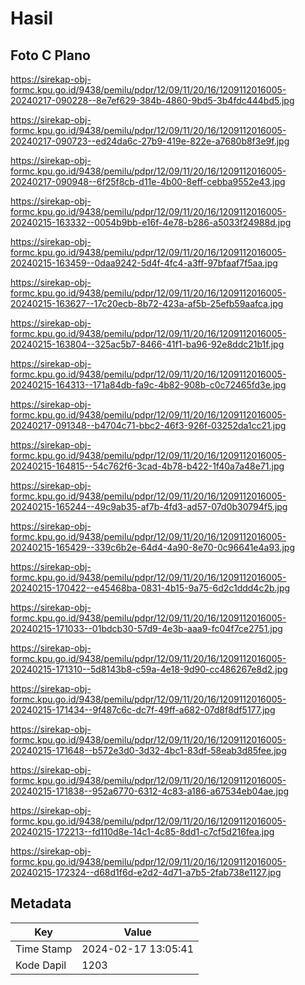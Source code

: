 # Hasil

## Foto C Plano

https://sirekap-obj-formc.kpu.go.id/9438/pemilu/pdpr/12/09/11/20/16/1209112016005-20240217-090228--8e7ef629-384b-4860-9bd5-3b4fdc444bd5.jpg

https://sirekap-obj-formc.kpu.go.id/9438/pemilu/pdpr/12/09/11/20/16/1209112016005-20240217-090723--ed24da6c-27b9-419e-822e-a7680b8f3e9f.jpg

https://sirekap-obj-formc.kpu.go.id/9438/pemilu/pdpr/12/09/11/20/16/1209112016005-20240217-090948--6f25f8cb-d11e-4b00-8eff-cebba9552e43.jpg

https://sirekap-obj-formc.kpu.go.id/9438/pemilu/pdpr/12/09/11/20/16/1209112016005-20240215-163332--0054b9bb-e16f-4e78-b286-a5033f24988d.jpg

https://sirekap-obj-formc.kpu.go.id/9438/pemilu/pdpr/12/09/11/20/16/1209112016005-20240215-163459--0daa9242-5d4f-4fc4-a3ff-97bfaaf7f5aa.jpg

https://sirekap-obj-formc.kpu.go.id/9438/pemilu/pdpr/12/09/11/20/16/1209112016005-20240215-163627--17c20ecb-8b72-423a-af5b-25efb59aafca.jpg

https://sirekap-obj-formc.kpu.go.id/9438/pemilu/pdpr/12/09/11/20/16/1209112016005-20240215-163804--325ac5b7-8466-41f1-ba96-92e8ddc21b1f.jpg

https://sirekap-obj-formc.kpu.go.id/9438/pemilu/pdpr/12/09/11/20/16/1209112016005-20240215-164313--171a84db-fa9c-4b82-908b-c0c72465fd3e.jpg

https://sirekap-obj-formc.kpu.go.id/9438/pemilu/pdpr/12/09/11/20/16/1209112016005-20240217-091348--b4704c71-bbc2-46f3-926f-03252da1cc21.jpg

https://sirekap-obj-formc.kpu.go.id/9438/pemilu/pdpr/12/09/11/20/16/1209112016005-20240215-164815--54c762f6-3cad-4b78-b422-1f40a7a48e71.jpg

https://sirekap-obj-formc.kpu.go.id/9438/pemilu/pdpr/12/09/11/20/16/1209112016005-20240215-165244--49c9ab35-af7b-4fd3-ad57-07d0b30794f5.jpg

https://sirekap-obj-formc.kpu.go.id/9438/pemilu/pdpr/12/09/11/20/16/1209112016005-20240215-165429--339c6b2e-64d4-4a90-8e70-0c96641e4a93.jpg

https://sirekap-obj-formc.kpu.go.id/9438/pemilu/pdpr/12/09/11/20/16/1209112016005-20240215-170422--e45468ba-0831-4b15-9a75-6d2c1ddd4c2b.jpg

https://sirekap-obj-formc.kpu.go.id/9438/pemilu/pdpr/12/09/11/20/16/1209112016005-20240215-171033--01bdcb30-57d9-4e3b-aaa9-fc04f7ce2751.jpg

https://sirekap-obj-formc.kpu.go.id/9438/pemilu/pdpr/12/09/11/20/16/1209112016005-20240215-171310--5d8143b8-c59a-4e18-9d90-cc486267e8d2.jpg

https://sirekap-obj-formc.kpu.go.id/9438/pemilu/pdpr/12/09/11/20/16/1209112016005-20240215-171434--9f487c6c-dc7f-49ff-a682-07d8f8df5177.jpg

https://sirekap-obj-formc.kpu.go.id/9438/pemilu/pdpr/12/09/11/20/16/1209112016005-20240215-171648--b572e3d0-3d32-4bc1-83df-58eab3d85fee.jpg

https://sirekap-obj-formc.kpu.go.id/9438/pemilu/pdpr/12/09/11/20/16/1209112016005-20240215-171838--952a6770-6312-4c83-a186-a67534eb04ae.jpg

https://sirekap-obj-formc.kpu.go.id/9438/pemilu/pdpr/12/09/11/20/16/1209112016005-20240215-172213--fd110d8e-14c1-4c85-8dd1-c7cf5d216fea.jpg

https://sirekap-obj-formc.kpu.go.id/9438/pemilu/pdpr/12/09/11/20/16/1209112016005-20240215-172324--d68d1f6d-e2d2-4d71-a7b5-2fab738e1127.jpg


## Metadata

| Key        | Value               |
| ---------- | ------------------- |
| Time Stamp | 2024-02-17 13:05:41 |
| Kode Dapil | 1203                |



